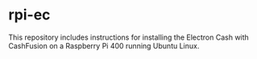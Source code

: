 # rpi-ec

This repository includes instructions for installing the Electron Cash with CashFusion on a Raspberry Pi 400 running Ubuntu Linux.
